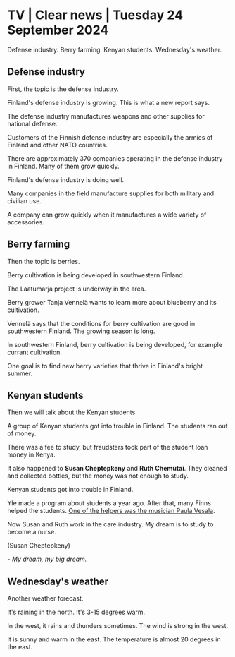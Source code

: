 # TV \| Clear news \| Tuesday 24 September 2024

Defense industry. Berry farming. Kenyan students. Wednesday's weather.

## Defense industry

First, the topic is the defense industry.

Finland's defense industry is growing. This is what a new report says.

The defense industry manufactures weapons and other supplies for national defense.

Customers of the Finnish defense industry are especially the armies of Finland and other NATO countries.

There are approximately 370 companies operating in the defense industry in Finland. Many of them grow quickly.

Finland's defense industry is doing well.

Many companies in the field manufacture supplies for both military and civilian use.

A company can grow quickly when it manufactures a wide variety of accessories.

## Berry farming

Then the topic is berries.

Berry cultivation is being developed in southwestern Finland.

The Laatumarja project is underway in the area.

Berry grower Tanja Vennelä wants to learn more about blueberry and its cultivation.

Vennelä says that the conditions for berry cultivation are good in southwestern Finland. The growing season is long.

In southwestern Finland, berry cultivation is being developed, for example currant cultivation.

One goal is to find new berry varieties that thrive in Finland's bright summer.

## Kenyan students

Then we will talk about the Kenyan students.

A group of Kenyan students got into trouble in Finland. The students ran out of money.

There was a fee to study, but fraudsters took part of the student loan money in Kenya.

It also happened to **Susan Cheptepkeny** and **Ruth Chemutai**. They cleaned and collected bottles, but the money was not enough to study.

Kenyan students got into trouble in Finland.

Yle made a program about students a year ago. After that, many Finns helped the students. [One of the helpers was the musician Paula Vesala](https://areena.yle.fi/1-66871383).

Now Susan and Ruth work in the care industry. My dream is to study to become a nurse.

(Susan Cheptepkeny)

*- My dream, my big dream.*

## Wednesday's weather

Another weather forecast.

It's raining in the north. It's 3-15 degrees warm.

In the west, it rains and thunders sometimes. The wind is strong in the west.

It is sunny and warm in the east. The temperature is almost 20 degrees in the east.


